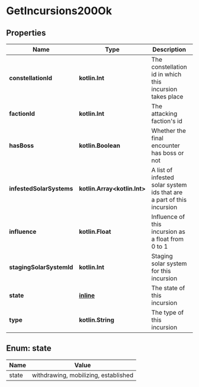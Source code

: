 
# GetIncursions200Ok

## Properties
Name | Type | Description | Notes
------------ | ------------- | ------------- | -------------
**constellationId** | **kotlin.Int** | The constellation id in which this incursion takes place | 
**factionId** | **kotlin.Int** | The attacking faction&#39;s id | 
**hasBoss** | **kotlin.Boolean** | Whether the final encounter has boss or not | 
**infestedSolarSystems** | **kotlin.Array&lt;kotlin.Int&gt;** | A list of infested solar system ids that are a part of this incursion | 
**influence** | **kotlin.Float** | Influence of this incursion as a float from 0 to 1 | 
**stagingSolarSystemId** | **kotlin.Int** | Staging solar system for this incursion | 
**state** | [**inline**](#StateEnum) | The state of this incursion | 
**type** | **kotlin.String** | The type of this incursion | 


<a name="StateEnum"></a>
## Enum: state
Name | Value
---- | -----
state | withdrawing, mobilizing, established



